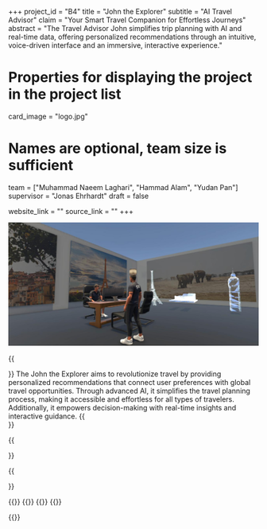 +++
project_id = "B4"
title = "John the Explorer"
subtitle = "AI Travel Advisor"
claim = "Your Smart Travel Companion for Effortless Journeys"
abstract = "The Travel Advisor John simplifies trip planning with AI and real-time data, offering personalized recommendations through an intuitive, voice-driven interface and an immersive, interactive experience."

# Properties for displaying the project in the project list
card_image = "logo.jpg"

# Names are optional, team size is sufficient
team = ["Muhammad Naeem Laghari", "Hammad Alam", "Yudan Pan"]
supervisor = "Jonas Ehrhardt"
draft = false

website_link = ""
source_link = ""
+++

<img src="scene.jpg" alt="scene of the project" width="1000">

{{<section title="Our Goal">}}
The John the Explorer aims to revolutionize travel by providing personalized recommendations that connect user preferences with global travel opportunities. Through advanced AI, it simplifies the travel planning process, making it accessible and effortless for all types of travelers. Additionally, it empowers decision-making with real-time insights and interactive guidance.
{{</section>}}

{{<section title="The Team">}}

{{</section>}}

{{<gallery>}}
{{<team-member image="team_muhammad.jpg" name="Muhammad">}}
{{<team-member image="team_hammad.jpg" name="Hammad">}}
{{<team-member image="team_yudan.jpg" name="Yudan">}}

{{</gallery>}}

